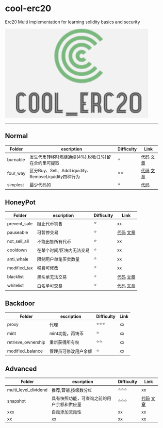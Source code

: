 # cool-erc20

Erc20 Multi Implementation for learning solidity basics and security


![9BBD0F36-83EE-45DE-BA59-9FD38CCC6078](https://raw.githubusercontent.com/jerrychan807/imggg/master/image/9BBD0F36-83EE-45DE-BA59-9FD38CCC6078.png)

---

## Normal

|  Folder   | escription  | Difficulty |Link |
|  ----  | ----  | ----  |----  |
| burnable  | 发生代币转移时燃烧通缩(4%),税收(1%)留在合约里可提取 | ⭐ | [代码](https://github.com/jerrychan807/cool-erc20/tree/main/burnable) [文章](https://jerrychan807.github.io/2022/21702.html) |
| four_way  | 区分Buy、Sell、AddLiquidity、RemoveLiquidity四种行为 |⭐⭐ | [代码](https://github.com/jerrychan807/cool-erc20/tree/main/four_way) [文章](https://jerrychan807.github.io/2022/14814.html)  |
| simplest  | 最少代码的 | ⭐ |[代码](https://github.com/jerrychan807/cool-erc20/tree/main/simplest)  |


## HoneyPot

|  Folder   | escription  | Difficulty | Link |
|  ----  | ----  | ----  |----  |
| prevent_sale  | 阻止代币销售 | ⭐ |xx |
| pauseable  | 可暂停交易 | ⭐ |[代码](https://github.com/jerrychan807/cool-erc20/tree/main/pauseable) [文章](https://jerrychan807.github.io/2022/35217.html) |
| not_sell_all  | 不能出售所有代币 | ⭐ |xx |
| cooldown | 在某个时间/区块内无法交易 | ⭐ |xx |
| anti_whale | 限制用户单笔买卖数量 | ⭐ |xx |
| modified_tax | 税费可修改 | ⭐ |xx |
| blacklist | 黑名单无法交易 | ⭐ |[代码](https://github.com/jerrychan807/cool-erc20/tree/main/blacklist) [文章](https://jerrychan807.github.io/2022/24654.html) |
| whitelist | 白名单可交易 | ⭐ | [代码](https://github.com/jerrychan807/cool-erc20/tree/main/whitelist) [文章](https://jerrychan807.github.io/2022/30342.html) |

## Backdoor

|  Folder   | escription  | Difficulty | Link |
|  ----  | ----  | ----  |----  |
| proxy | 代理 | ⭐⭐⭐ |xx |
| mint  | mint功能，再铸币 | ⭐ |xx |
| retrieve_ownership  | 重新获得所有权 | ⭐⭐ |xx |
| modified_balance  | 管理员可修改用户余额 | ⭐ |xx |

## Advanced

|  Folder   | escription  | Difficulty |Link |
|  ----  | ----  | ----  |----  |
| multi_level_dividend | 推荐,营销,按级数分红 | ⭐⭐⭐ |xx |
| snapshot | 具有快照功能，可查询之前的用户余额和供应量 | ⭐⭐⭐ | [代码](https://github.com/jerrychan807/cool-erc20/tree/main/snapshot) [文章](https://jerrychan807.github.io/2022/8661.html)|
| xxx  | 自动添加流动性 |  xx | xx |
| xx |xx |xx | xx |